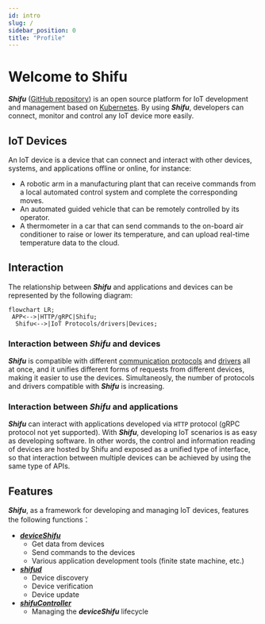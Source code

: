 ```yaml
---
id: intro
slug: /
sidebar_position: 0
title: "Profile"
---
```


# Welcome to Shifu

***Shifu*** ([GitHub repository](https://github.com/Edgenesis/shifu)) is an open source platform for IoT development and management based on [Kubernetes](https://kubernetes.io/). By using ***Shifu***, developers can connect, monitor and control any IoT device more easily.

## IoT Devices

An IoT device is a device that can connect and interact with other devices, systems, and applications offline or online, for instance:

- A robotic arm in a manufacturing plant that can receive commands from a local automated control system and complete the corresponding moves.
- An automated guided vehicle that can be remotely controlled by its operator.
- A thermometer in a car that can send commands to the on-board air conditioner to raise or lower its temperature, and can upload real-time temperature data to the cloud.

## Interaction

The relationship between ***Shifu*** and applications and devices can be represented by the following diagram:

```mermaid
flowchart LR;
 APP<-->|HTTP/gRPC|Shifu;
  Shifu<-->|IoT Protocols/drivers|Devices;
```

### Interaction between ***Shifu*** and devices

***Shifu*** is compatible with different [communication protocols](protocol-driver-compatibility/protocols.md) and [drivers](protocol-driver-compatibility/drivers.md) all at once, and it unifies different forms of requests from different devices, making it easier to use the devices. Simultaneosly, the number of protocols and drivers compatible with ***Shifu*** is increasing.

### Interaction between ***Shifu*** and applications

***Shifu*** can interact with applications developed via `HTTP` protocol (gRPC protocol not yet supported). With ***Shifu***, developing IoT scenarios is as easy as developing software. In other words, the control and information reading of devices are hosted by Shifu and exposed as a unified type of interface, so that interaction between multiple devices can be achieved by using the same type of APIs.

## Features

***Shifu***, as a framework for developing and managing IoT devices, features the following functions：

- [***deviceShifu***](https://github.com/Edgenesis/shifu/blob/main/docs/design/design-deviceShifu.md)
  - Get data from devices
  - Send commands to the devices
  - Various application development tools (finite state machine, etc.)
- [***shifud***](https://github.com/Edgenesis/shifu/blob/main/docs/design/design-shifud.md)
  - Device discovery
  - Device verification
  - Device update
- [***shifuController***](https://github.com/Edgenesis/shifu/blob/main/docs/design/design-shifuController.md)
  - Managing the ***deviceShifu*** lifecycle
